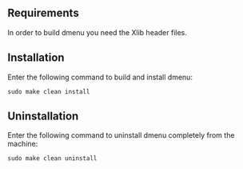 ## Requirements

In order to build dmenu you need the Xlib header files.

## Installation

Enter the following command to build and install dmenu:

    sudo make clean install

## Uninstallation

Enter the following command to uninstall dmenu completely from the machine:

    sudo make clean uninstall
